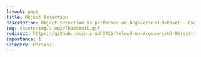 ```yaml
---
layout: page
title: Object Detection
description: Object detection is performed on ArgoverseHD-Dataset - Exploring YOLOv8 Models
img: assets/img/blog2/Thumbnail.gif
redirect: https://github.com/anirudh6415/Yolov8-on-ArgoverseHD-Object-Detection-/tree/main
importance: 1
category: Personal
---
```

